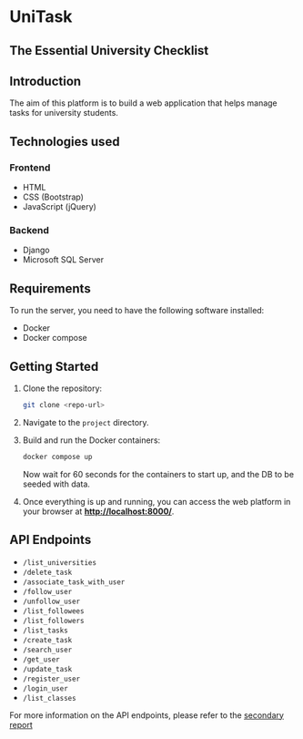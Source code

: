 # UniTask
## The Essential University Checklist

## Introduction


The aim of this platform is to build a web application that helps manage tasks for university students.

## Technologies used

### Frontend

- HTML
- CSS (Bootstrap)
- JavaScript (jQuery)

### Backend

- Django
- Microsoft SQL Server

## Requirements


To run the server, you need to have the following software installed:

- Docker
- Docker compose

## Getting Started

1. Clone the repository:
    
    ```bash
    git clone <repo-url>
    ```
    
2. Navigate to the `project` directory.
3. Build and run the Docker containers:
    
    ```bash
    docker compose up
    ```
    
    Now wait for 60 seconds for the containers to start up, and the DB to be seeded with data.
        
4. Once everything is up and running, you can access the web platform in your browser at **[http://localhost:8000/](http://localhost:8000/)**.

## API Endpoints

- `/list_universities`
- `/delete_task`
- `/associate_task_with_user`
- `/follow_user`
- `/unfollow_user`
- `/list_followees`
- `/list_followers`
- `/list_tasks`
- `/create_task`
- `/search_user`
- `/get_user`
- `/update_task`
- `/register_user`
- `/login_user`
- `/list_classes`

For more information on the API endpoints, please refer to the [secondary report](reports/secondary-report.pdf)